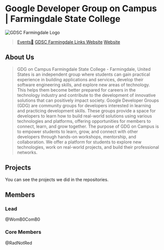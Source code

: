 # Google Developer Group on Campus | Farmingdale State College

![GDSC Farmingdale Logo](https://github.com/GDSC-FSC/.github/assets/95197809/83bbb758-f609-40bf-89f2-3919d20cab6c)


<!-- <img src="./assets/GDSC-Farmingdale.png" width="100%" height="100%" alt="GDSC Farmingdale logo" dir="auto"/> -->

> [Events🥳](https://gdg.community.dev/gdg-on-campus-farmingdale-state-college-farmingdale-united-states/)
> [GDSC Farmingdale Links Website](https://gdsc-fsc-l.web.app/)
> [Website](https://gdg-fsc.web.app/)

## About Us

> GDG on Campus Farmingdale State College - Farmingdale, United States is an independent group where students can gain practical experience in building applications and services, develop their software engineering skills, and explore new areas of technology. This helps them become better prepared for careers in the technology industry and contribute to the development of innovative solutions that can positively impact society.
> Google Developer Groups (GDG) are community groups for developers interested in learning and practicing development skills. These groups provide a space for developers to learn how to build real-world solutions using various technologies and platforms, offering opportunities for members to connect, learn, and grow together.
> The purpose of GDG on Campus is to empower students to learn, grow, and connect with other developers through hands-on workshops, mentorship, and collaboration. We offer a platform for students to explore new technologies, work on real-world projects, and build their professional networks.

## Projects

You can see the projects we did in the repositories.

## Members

### Lead

@WomB0ComB0

### Core Members

@RadNotRed
